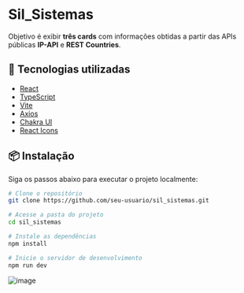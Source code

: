 # Sil_Sistemas

Objetivo é exibir **três cards** com informações obtidas a partir das APIs públicas **IP-API** e **REST Countries**.

## 🚀 Tecnologias utilizadas

- [React](https://reactjs.org/)
- [TypeScript](https://www.typescriptlang.org/)
- [Vite](https://vitejs.dev/)
- [Axios](https://axios-http.com/)
- [Chakra UI](https://chakra-ui.com/)
- [React Icons](https://react-icons.github.io/react-icons/)

## 📦 Instalação

Siga os passos abaixo para executar o projeto localmente:

```bash
# Clone o repositório
git clone https://github.com/seu-usuario/sil_sistemas.git

# Acesse a pasta do projeto
cd sil_sistemas

# Instale as dependências
npm install

# Inicie o servidor de desenvolvimento
npm run dev
```
![image](https://github.com/user-attachments/assets/98296cad-9ea8-4525-8487-801f3bc0256a)
